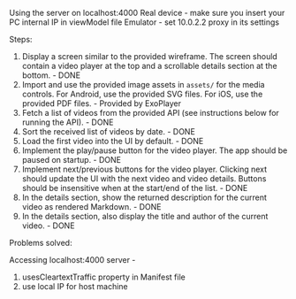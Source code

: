Using the server on localhost:4000
Real device - make sure you insert your PC internal IP in viewModel file
Emulator - set 10.0.2.2 proxy in its settings

Steps:

1. Display a screen similar to the provided wireframe. The screen should
   contain a video player at the top and a scrollable details section at the
   bottom. - DONE
2. Import and use the provided image assets in `assets/` for the media
   controls. For Android, use the provided SVG files. For iOS, use the provided PDF files. - Provided by ExoPlayer
3. Fetch a list of videos from the provided API (see instructions below for
   running the API). - DONE
4. Sort the received list of videos by date. - DONE
5. Load the first video into the UI by default. - DONE
6. Implement the play/pause button for the video player. The app should be
   paused on startup. - DONE
7. Implement next/previous buttons for the video player. Clicking next should
   update the UI with the next video and video details. Buttons should be
   insensitive when at the start/end of the list. - DONE
8. In the details section, show the returned description for the current video
   as rendered Markdown. - DONE
9. In the details section, also display the title and author of the current
   video. - DONE

Problems solved:

Accessing localhost:4000 server - 
1. usesCleartextTraffic property in Manifest file
2. use local IP for host machine